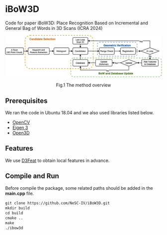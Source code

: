 # iBoW3D
Code for paper iBoW3D: Place Recognition Based on Incremental and General Bag of Words in 3D Scans (ICRA 2024)

![overview](https://github.com/NeSC-IV/iBoW3D/blob/main/fig/pipeline.png "overview")
<p align="center">Fig.1 The method overview</p>

## Prerequisites
We ran the code in Ubuntu 18.04 and we also used libraries listed below.
- [OpenCV](https://github.com/opencv/opencv)
- [Eigen 3](https://eigen.tuxfamily.org/dox/)
- [Open3D](https://www.open3d.org/)

## Features
We use [D3Feat](https://github.com/XuyangBai/D3Feat?tab=readme-ov-file) to obtain local features in advance.

## Compile and Run
Before compile the package, some related paths should be added in the **main.cpp** file.

```
git clone https://github.com/NeSC-IV/iBoW3D.git
mkdir build
cd build
cmake ..
make
./ibow3d
```
